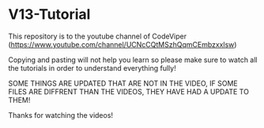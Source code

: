 # V13-Tutorial
 
 This repository is to the youtube channel of CodeViper (https://www.youtube.com/channel/UCNcCQtMSzhQqmCEmbzxxlsw)
 
 Copying and pasting will not help you learn so please make sure to watch all the tutorials in order to understand everything fully!

SOME THINGS ARE UPDATED THAT ARE NOT IN THE VIDEO, IF SOME FILES ARE DIFFRENT THAN THE VIDEOS, THEY HAVE HAD A UPDATE TO THEM!

Thanks for watching the videos!
